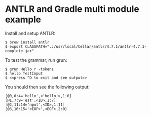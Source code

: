 # ANTLR and Gradle multi module example

Install and setup ANTLR:

	$ brew install antlr
	$ export CLASSPATH=".:/usr/local/Cellar/antlr/4.7.1/antlr-4.7.1-complete.jar"

To test the grammar, run grun:

	$ grun Hello r -tokens
	$ hello TestInput
	$ <<press ^D to exit and see output>>

You should then see the following output:

```
[@0,0:4='hello',<'hello'>,1:0]
[@1,7:9='est',<ID>,1:7]
[@2,11:14='nput',<ID>,1:11]
[@3,16:15='<EOF>',<EOF>,2:0]
```
